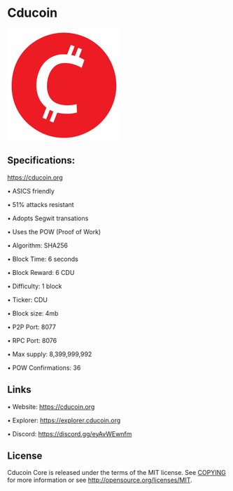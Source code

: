Cducoin 
========
![](imgs/cducoin256.png)


Specifications:
----------------------

https://cducoin.org

• ASICS friendly

• 51% attacks resistant

• Adopts Segwit transations

• Uses the POW (Proof of Work)

• Algorithm:        SHA256

• Block Time:       6 seconds

• Block Reward:     6 CDU

• Difficulty:       1 block

• Ticker:           CDU

• Block size:       4mb

• P2P Port:         8077

• RPC Port:         8076

• Max supply:       8,399,999,992

• POW Confirmations:   36



Links
----------------

• Website: https://cducoin.org

• Explorer: https://explorer.cducoin.org

• Discord: https://discord.gg/eyAvWEwnfm





License
-------

Cducoin Core is released under the terms of the MIT license. See [COPYING](COPYING) for more
information or see http://opensource.org/licenses/MIT.

